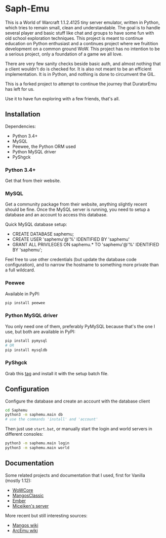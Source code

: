 # Saph-Emu

This is a World of Warcraft 1.1.2.4125 tiny server emulator, written in Python,
which tries to remain small, clean and understandable. The goal is to handle
several player and basic stuff like chat and groups to have some fun with old
school exploration techniques. This project is meant to continue education on
Python enthusiast and a continues project where we fruitition development on a
common ground WoW. This project has no intention to be a serious project, only a
foundation of a game we all love.

There are very few sanity checks beside basic auth, and almost nothing that a
client wouldn't do is checked for. It is also not meant to be an efficient
implementation. It is in Python, and nothing is done to circumvent the GIL.

This is a forked project to attempt to continue the journey that DuratorEmu has left
for us.

Use it to have fun exploring with a few friends, that's all.

## Installation

Dependencies:

- Python 3.4+
- MySQL
- Peewee, the Python ORM used
- Python MySQL driver
- PyShgck

### Python 3.4+

Get that from their website.

### MySQL

Get a community package from their website, anything slightly recent should be
fine. Once the MySQL server is running, you need to setup a database and an
account to access this database.

Quick MySQL database setup:

- CREATE DATABASE saphemu;
- CREATE USER 'saphemu'@'%' IDENTIFIED BY 'saphemu'
- GRANT ALL PRIVILEGES ON saphemu.\* TO 'saphemu'@'%' IDENTIFIED BY 'saphemu';

Feel free to use other credentials (but update the database code configuration),
and to narrow the hostname to something more private than a full wildcard.

### Peewee

Available in PyPI:

```bash
pip install peewee
```

### Python MySQL driver

You only need one of them, preferably PyMySQL because that's the one I use, but
both are available in PyPI:

```bash
pip install pymysql
# OR
pip install mysqldb
```

### PyShgck

Grab this [tag](https://github.com/Banamu/PyShgck) and install
it with the setup batch file.

## Configuration

Configure the database and create an account with the database client

```bash
cd Saphemu
python3 -m saphemu.main db
# use the commands 'install' and 'account'
```

Then just use `start.bat`, or manually start the login and world servers in
different consoles:

```bash
python3 -m saphemu.main login
python3 -m saphemu.main world
```

## Documentation

Some related projects and documentation that I used, first for Vanilla (mostly
1.12):

- [WoWCore](https://github.com/RomanRom2/WoWCore/)
- [MangosClassic](https://github.com/cmangos/mangos-classic)
- [Ember](https://github.com/EmberEmu/Ember)
- [Miceiken's server](http://git.clusterbrain.net/miceiken/WoWClassicServer)

More recent but still interesting sources:

- [Mangos wiki](https://getmangos.eu/wiki/Reference%20Information)
- [ArcEmu wiki](http://www.arcemu.org/wiki/Packets)
